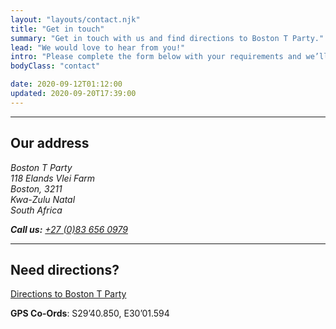 ```yaml
---
layout: "layouts/contact.njk"
title: "Get in touch"
summary: "Get in touch with us and find directions to Boston T Party."
lead: "We would love to hear from you!"
intro: "Please complete the form below with your requirements and we’ll get back to you as soon as we can."
bodyClass: "contact"

date: 2020-09-12T01:12:00
updated: 2020-09-20T17:39:00
---
```


---
## Our address

<address>

Boston T Party   
118 Elands Vlei Farm  
Boston, 3211  
Kwa-Zulu Natal  
South Africa

**Call us:** [+27 (0)83 656 0979](tel:27-83-6560979)

</address>

---
## Need directions?

[Directions to Boston T Party][1]

**GPS Co-Ords**: S29&rsquo;40.850, E30&rsquo;01.594

[1]: /contact/directions
